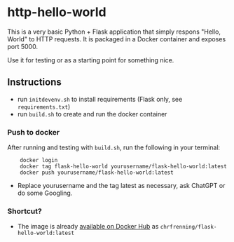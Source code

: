 # http-hello-world

This is a very basic Python + Flask application that simply respons "Hello, World" to HTTP requests. It is packaged in a Docker container and exposes port 5000.

Use it for testing or as a starting point for something nice.

## Instructions

* run `initdevenv.sh` to install requirements (Flask only, see `requirements.txt`)
* run `build.sh` to create and run the docker container

### Push to docker

After running and testing with `build.sh`, run the following in your terminal:

```
    docker login
    docker tag flask-hello-world yourusername/flask-hello-world:latest
    docker push yourusername/flask-hello-world:latest
```

* Replace yourusername and the tag latest as necessary, ask ChatGPT or do some Googling.

### Shortcut?

* The image is already [available on Docker Hub](https://hub.docker.com/repository/docker/chrfrenning/flask-hello-world/general) as `chrfrenning/flask-hello-world:latest`